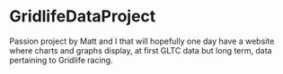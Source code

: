 # GridlifeDataProject
Passion project by Matt and I that will hopefully one day have a website where charts and graphs display, at first GLTC data but long term, data pertaining to Gridlife racing. 

